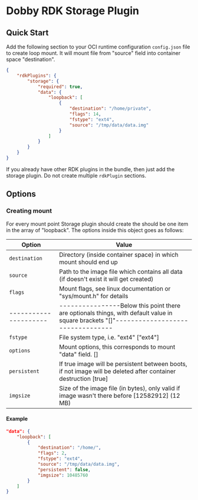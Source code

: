 # Dobby RDK Storage Plugin

## Quick Start
Add the following section to your OCI runtime configuration `config.json` file to create loop mount. It will mount file from "source" field into container
space "destination".

```json
{
    "rdkPlugins": {
        "storage": {
            "required": true,
            "data": {
                "loopback": [
                    {
                        "destination": "/home/private",
                        "flags": 14,
                        "fstype": "ext4",
                        "source": "/tmp/data/data.img"
                    }
                ]
            }
        }
    }
}
```
If you already have other RDK plugins in the bundle, then just add the storage plugin. Do not create multiple `rdkPlugin` sections.

## Options
### Creating mount
For every mount point Storage plugin should create the should be one item in the array of "loopback". The options inside this object goes as follows:

| Option              | Value                                                                                                                                   |
| ------------------- | --------------------------------------------------------------------------------------------------------------------------------------- |
| `destination`       | Directory (inside container space) in which mount should end up                                                                         |
| `source`            | Path to the image file which contains all data (if doesn't exist it will get created)                                                   |
| `flags`             | Mount flags, see linux documentation or "sys/mount.h" for details                                                                       |
|---------------------| ----------------Below this point there are optionals things, with default value in square brackets "[]"---------------------------------|
| `fstype`            | File system type, i.e. "ext4" ["ext4"]                                                                                                  |
| `options`           | Mount options, this corresponds to mount "data" field. []                                                                               |
| `persistent`        | If true image will be persistent between boots, if not image will be deleted after container destruction [true]                         |
| `imgsize`           | Size of the image file (in bytes), only valid if image wasn't there before [12582912] (12 MB)                                           |


#### Example
```json
"data": {
    "loopback": [
        {
            "destination": "/home/",
            "flags": 2,
            "fstype": "ext4",
            "source": "/tmp/data/data.img",
            "persistent": false,
            "imgsize": 10485760
        }
    ]
}
```


